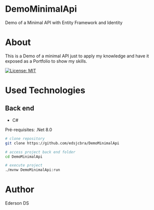 # DemoMinimalApi
Demo of a Minimal API with Entity Framework and Identity

# About
This is a Demo of a minimal API just to apply my knowledge and have it exposed as a Portfolio to show my skills.

[![License: MIT](https://img.shields.io/badge/License-MIT-green.svg)](https://opensource.org/licenses/MIT)

# Used Technologies
## Back end
- C#

Pré-requisites: .Net 8.0

```bash
# clone repository
git clone https://github.com/edsjcbra/DemoMinimalApi

# access project back end folder
cd DemoMinimalApi

# execute project
./mvnw DemoMinimalApi:run
```
# Author

Ederson DS
